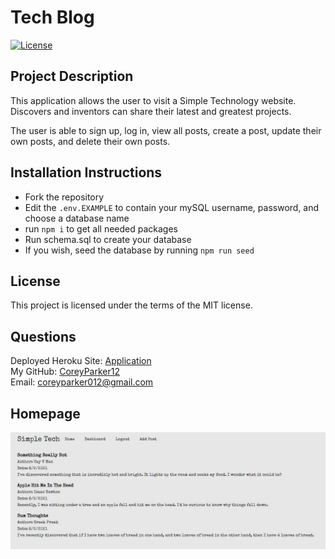 # Tech Blog  

  [![License](https://img.shields.io/badge/License-MIT-blue.svg)](https://opensource.org/licenses/MIT)

## Project Description

This application allows the user to visit a Simple Technology website. Discovers and inventors can share their latest and greatest projects.

The user is able to sign up, log in, view all posts, create a post, update their own posts, and delete their own posts. 


## Installation Instructions

* Fork the repository
* Edit the `.env.EXAMPLE` to contain your mySQL username, password, and choose a database name
* run `npm i` to get all needed packages
* Run schema.sql to create your database
* If you wish, seed the database by running `npm run seed`


## License

  This project is licensed under the terms of the MIT license.  

## Questions

Deployed Heroku Site: [Application](https://tech-blog-coreyparker.herokuapp.com/)  
My GitHub: [CoreyParker12](https://github.com/CoreyParker12)  
Email: coreyparker012@gmail.com

## Homepage

![Homepage](/public/images/homepage.jpg)

